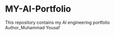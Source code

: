 # MY-AI-Portfolio
This repository contains my AI engineering portfolio
<br>
Author_Muhammad Yousaf 
